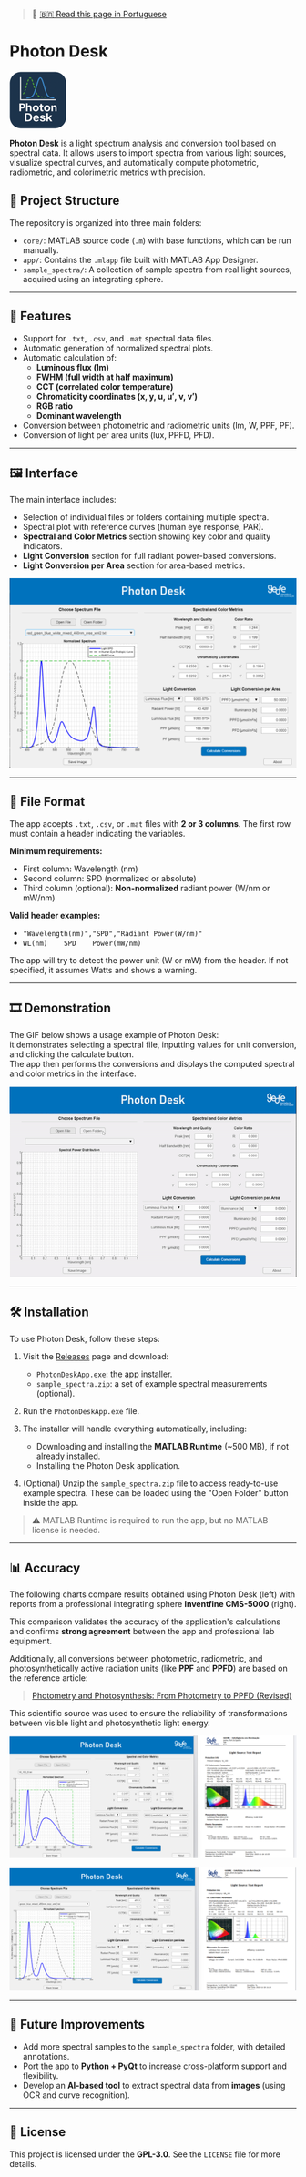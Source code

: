 > 🔗 [🇧🇷 Read this page in Portuguese](README_pt.md)

# Photon Desk

![Photon Desk Cover](docs/logo_app_100.png)

**Photon Desk** is a light spectrum analysis and conversion tool based on spectral data. It allows users to import spectra from various light sources, visualize spectral curves, and automatically compute photometric, radiometric, and colorimetric metrics with precision.

## 📂 Project Structure

The repository is organized into three main folders:

- `core/`: MATLAB source code (`.m`) with base functions, which can be run manually.
- `app/`: Contains the `.mlapp` file built with MATLAB App Designer.
- `sample_spectra/`: A collection of sample spectra from real light sources, acquired using an integrating sphere.

---

## 🧪 Features

- Support for `.txt`, `.csv`, and `.mat` spectral data files.
- Automatic generation of normalized spectral plots.
- Automatic calculation of:
  - **Luminous flux (lm)**
  - **FWHM (full width at half maximum)**
  - **CCT (correlated color temperature)**
  - **Chromaticity coordinates (x, y, u, u′, v, v′)**
  - **RGB ratio**
  - **Dominant wavelength**
- Conversion between photometric and radiometric units (lm, W, PPF, PF).
- Conversion of light per area units (lux, PPFD, PFD).

---

## 🖼 Interface

The main interface includes:

- Selection of individual files or folders containing multiple spectra.
- Spectral plot with reference curves (human eye response, PAR).
- **Spectral and Color Metrics** section showing key color and quality indicators.
- **Light Conversion** section for full radiant power-based conversions.
- **Light Conversion per Area** section for area-based metrics.

![GUI demonstration](docs/GUI_example.png)

---

## 📁 File Format

The app accepts `.txt`, `.csv`, or `.mat` files with **2 or 3 columns**. The first row must contain a header indicating the variables.

**Minimum requirements:**
- First column: Wavelength (nm)
- Second column: SPD (normalized or absolute)
- Third column (optional): **Non-normalized** radiant power (W/nm or mW/nm)

**Valid header examples:**

- `"Wavelength(nm)","SPD","Radiant Power(W/nm)"`
- `WL(nm)    SPD    Power(mW/nm)`

The app will try to detect the power unit (W or mW) from the header. If not specified, it assumes Watts and shows a warning.

---

## 🎞 Demonstration

The GIF below shows a usage example of Photon Desk:  
it demonstrates selecting a spectral file, inputting values for unit conversion, and clicking the calculate button.  
The app then performs the conversions and displays the computed spectral and color metrics in the interface.

![Demo](docs/demo.gif)

---

## 🛠 Installation

To use Photon Desk, follow these steps:

1. Visit the [Releases](https://github.com/GuilhermeRS11/PhotonDesk-App/releases) page and download:
   - `PhotonDeskApp.exe`: the app installer.
   - `sample_spectra.zip`: a set of example spectral measurements (optional).

2. Run the `PhotonDeskApp.exe` file.

3. The installer will handle everything automatically, including:
   - Downloading and installing the **MATLAB Runtime** (~500 MB), if not already installed.
   - Installing the Photon Desk application.

4. (Optional) Unzip the `sample_spectra.zip` file to access ready-to-use example spectra. These can be loaded using the "Open Folder" button inside the app.

> ⚠️ MATLAB Runtime is required to run the app, but no MATLAB license is needed.

---

## 📊 Accuracy

The following charts compare results obtained using Photon Desk (left) with reports from a professional integrating sphere **Inventfine CMS-5000** (right).

This comparison validates the accuracy of the application's calculations and confirms **strong agreement** between the app and professional lab equipment.

Additionally, all conversions between photometric, radiometric, and photosynthetically active radiation units (like **PPF** and **PPFD**) are based on the reference article:

> [Photometry and Photosynthesis: From Photometry to PPFD (Revised)](https://www.researchgate.net/publication/284157299_Photometry_and_Photosynthesis_From_Photometry_to_PPFD_Revised)

This scientific source was used to ensure the reliability of transformations between visible light and photosynthetic light energy.

![Results comparison 1](docs/results_comparison_1.png)

![Results comparison 2](docs/results_comparison_2.png)

---

## 🚧 Future Improvements

- Add more spectral samples to the `sample_spectra` folder, with detailed annotations.
- Port the app to **Python + PyQt** to increase cross-platform support and flexibility.
- Develop an **AI-based tool** to extract spectral data from **images** (using OCR and curve recognition).

---

## 📜 License

This project is licensed under the **GPL-3.0**. See the `LICENSE` file for more details.
